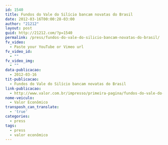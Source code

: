 ```yaml
---
id: 1540
title: Fundos do Vale do Silício bancam novatas do Brasil
date: 2012-03-16T00:00:28-03:00
author: "21212"
layout: post
guid: http://21212.com/?p=1540
permalink: /press/fundos-do-vale-do-silicio-bancam-novatas-do-brasil/
fv_video:
  - Paste your YouTube or Vimeo url
fv_video_id:
  - ""
fv_video_img:
  - ""
data-publicacao:
  - 2012-03-16
tit-publicacao:
  - Fundos do Vale do Silício bancam novatas do Brasil
link-publicacao:
  - http://www.valor.com.br/impresso/primeira-pagina/fundos-do-vale-do-silicio-bancam-novatas-do-brasil
nome-veiculo:
  - Valor Econômico
transposh_can_translate:
  - 'true'
categories:
  - press
tags:
  - press
  - valor econômico
---
```

